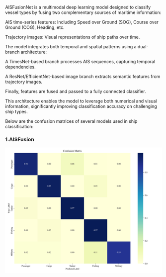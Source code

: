AISFusionNet is a multimodal deep learning model designed to classify vessel types by fusing two complementary sources of maritime information:

AIS time-series features: Including Speed over Ground (SOG), Course over Ground (COG), Heading, etc.

Trajectory images: Visual representations of ship paths over time.

The model integrates both temporal and spatial patterns using a dual-branch architecture:

A TimesNet-based branch processes AIS sequences, capturing temporal dependencies.

A ResNet/EfficientNet-based image branch extracts semantic features from trajectory images.

Finally, features are fused and passed to a fully connected classifier.

This architecture enables the model to leverage both numerical and visual information, significantly improving classification accuracy on challenging ship types.


Below are the confusion matrices of several models used in ship classification:
### 1.AISFusion
![AISFusion Matrix](martix.jpg)
